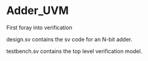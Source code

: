 # Adder_UVM
First foray into verification

design.sv contains the sv code for an N-bit adder.

testbench.sv contains the top level verification model.

